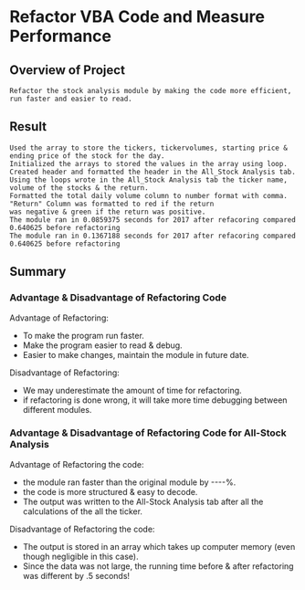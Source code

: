 # Refactor VBA Code and Measure Performance

## Overview of Project
	Refactor the stock analysis module by making the code more efficient, run faster and easier to read.
	
	
## Result

    Used the array to store the tickers, tickervolumes, starting price & ending price of the stock for the day. 
    Initialized the arrays to stored the values in the array using loop. 
    Created header and formatted the header in the All_Stock Analysis tab.
    Using the loops wrote in the All_Stock Analysis tab the ticker name, volume of the stocks & the return.
    Formatted the total daily volume column to number format with comma. "Return" Column was formatted to red if the return
    was negative & green if the return was positive.
    The module ran in 0.0859375 seconds for 2017 after refacoring compared 0.640625 before refactoring
    The module ran in 0.1367188 seconds for 2017 after refacoring compared 0.640625 before refactoring


     
	
## Summary
	
### Advantage & Disadvantage of Refactoring Code
	 
Advantage of Refactoring:
  * To make the program run faster.
  * Make the program easier to read & debug.
  * Easier to make changes, maintain the module in future date.
    	 
Disadvantage of Refactoring:
  - We may underestimate the amount of time for refactoring.
  - if refactoring is done wrong, it will take more time debugging between different modules.
 		
	
### Advantage & Disadvantage of Refactoring Code for All-Stock Analysis
Advantage of Refactoring the code:
- the module ran faster than the original module by ----%.
- the code is more structured & easy to decode.
- The output was written to the All-Stock Analysis tab after all the calculations of the all the ticker.

Disadvantage of Refactoring the code:
- The output is stored in an array which takes up computer memory 
(even though negligible in this case).
- Since the data was not large, the running time before & after refactoring was different by .5 seconds!

 
